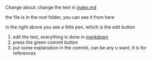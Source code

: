 Change about:
change the text in [index.md](https://github.com/esasofi/esasofi.github.io/blob/main/index.md) 

the file is in the root folder, you can see it from here

in the right above you see a little pen, which is the edit button
1. edit the text, everything is done in [markdown](https://www.markdownguide.org/basic-syntax/)
2. press the green commit button
3. put some explanation in the commit, can be any u want, it is for references




